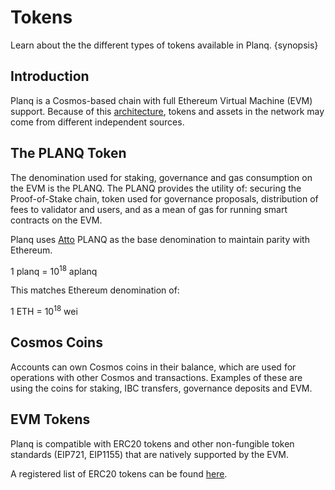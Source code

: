 <!--
order: 2
-->

# Tokens

Learn about the the different types of tokens available in Planq. {synopsis}

## Introduction

Planq is a Cosmos-based chain with full Ethereum Virtual Machine (EVM) support. Because of this [architecture](./../technical_concepts/architecture.md), tokens and assets in the network may come from different independent sources.

## The PLANQ Token

The denomination used for staking, governance and gas consumption on the EVM is the PLANQ. The PLANQ provides the utility of: securing the Proof-of-Stake chain, token used for governance proposals, distribution of fees to validator and users, and as a mean of gas for running smart contracts on the EVM.

Planq uses [Atto](https://en.wikipedia.org/wiki/Atto-) PLANQ as the base denomination to maintain parity with Ethereum.

1 planq = 10<sup>18</sup> aplanq

This matches Ethereum denomination of:

1 ETH = 10<sup>18</sup> wei

## Cosmos Coins

Accounts can own Cosmos coins in their balance, which are used for operations with other Cosmos and transactions. Examples of these are using the coins for staking, IBC transfers, governance deposits and EVM.

## EVM Tokens

Planq is compatible with ERC20 tokens and other non-fungible token standards (EIP721, EIP1155)
that are natively supported by the EVM.

A registered list of ERC20 tokens can be found [here](../../developers/erc20.md).
